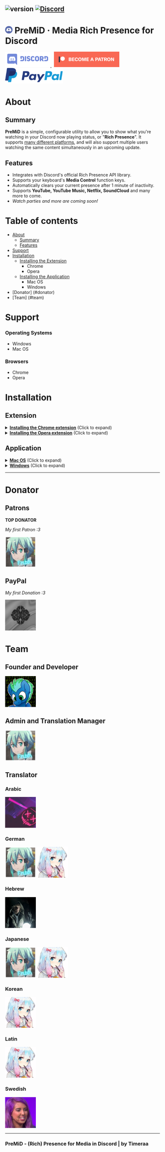 ## ![version](https://img.shields.io/badge/Version-1.1-brightgreen.svg?style=flat-square) [![Discord](https://img.shields.io/discord/493130730549805057.svg?style=flat-square)](https://discord.gg/Kw7WaYn)

# <img src="gitassets/premid.webp" width="24px" draggable="false"><b> </b>PreMiD &middot; Media Rich Presence for Discord
<a target="_blank" href="https://discord.gg/Kw7WaYn" title="Join our Discord!">
<img src="gitassets/discord.svg" height="50px" draggable="false" alt="Join my Discord!">
</a>&nbsp;
<a target="_blank" href="https://www.patreon.com/bePatron?u=4610890" data-patreon-widget-type="become-patron-button"><img src="gitassets/patreonBTN.png" draggable="false" height="50px" alt="Support me on Patreon!"></a>&nbsp;
<a target="_blank" href="https://www.paypal.com/cgi-bin/webscr?cmd=_s-xclick&hosted_button_id=ZU8Q766ACS2WS&lc=US"><img src="gitassets/PayPal.svg" height="50px" draggable="false" alt="PayPal"></a>

# About
## Summary

**PreMiD** is a simple, configurable utility to allow you to show what you're watching in your Discord now playing status, or "**Rich Presence**". It supports [many different platforms](#support), and will also support multiple users watching the same content simultaneously in an upcoming update.

## Features

- Integrates with Discord's official Rich Presence API library.
- Supports your keyboard's **Media Control** function keys.
- Automatically clears your current presence after 1 minute of inactivity.
- Supports **YouTube, YouTube Music, Netflix, SoundCloud** and many more to come.
- _Watch parties and more are coming soon!_

# Table of contents
- [About](#about)
  - [Summary](#summary)
  - [Features](#features)
- [Support](#support)
- [Installation](#installation)
  - [Installing the Extension](#extension)
    - Chrome
    - Opera
  - [Installing the Application](#application)
    - Mac OS
    - Windows
- [Donator] (#donator)
- [Team] (#team)

# Support

### **Operating Systems**

- Windows
- Mac OS

### **Browsers**

- Chrome
- Opera

# Installation

## Extension

<details>
  <summary><b><u>Installing the Chrome extension</u></b> (Click to expand)</summary>
  <h1>Chrome Extension Installation</h1>
  <ol>
    <li>Click <a href="https://chrome.google.com/webstore/detail/yt-presence/agjnjboanicjcpenljmaaigopkgdnihi">this</a> link</li>
    </li>
    <li>Click "add to Chrome"</li>
    <li>Install the <a href="#application">application</a></li>
  </ol>
</details>
<details>
<summary><b><u>Installing the Opera extension</u></b> (Click to expand)</summary>
  <h1>Opera Extension Installation</h1>
  <ol>
    <li>Download the latest version of the <a href="https://github.com/Timeraa/YT-Presence/releases/latest">extension</a>
    </li>
    <li>Extract the downloaded <b>.zip</b> file</li>
    <li>Open Opera</li>
    <li>Go to <a href="chrome://extensions/">chrome://extensions/</a></li>
    <li>Drag and drop the Folder <b>"Extension"</b> on the page<br>
    <li>Install the <a href="#application">application</a></li>
  </ol>
</details>

## Application

<details>
  <summary><b><u>Mac OS</u></b> (Click to expand)</summary>
  <h1>Installation on Mac OS</h1>
  <ol>
    <li>Download the latest version of the <a href="https://github.com/Timeraa/YT-Presence/releases/latest">application</a>
    </li>
    <li>Open the downloaded <b>.dmg</b> file</li>
    <li>Drag <b>PreMiD</b> Into your <b>Applications</b> Folder</li>
    <li>Open your Launchpad or press F4</li>
    <li>Open <b>PreMiD</b></li>
    <li>Press <b>"Allow"</b> if a window pops up</li>
    <li>Install extension if not already</li>
  </ol>
</details>

<details>
  <summary><b><u>Windows</u></b> (Click to expand)</summary>
  <h1>Installation on Windows</h1>
  <ol>
    <li>Download the latest installer from <a href="https://github.com/Timeraa/YT-Presence/releases/">here</a></li>
    <li>Open the downloaded <b>.exe</b> installer</li>
    <li>If SmartScreen comes up press more informations then press run anyways. (It's not a virus, I promise.)</li>
    <li>YouTube Presence should install itself and start automatically. (You can tell by looking at the taskbar.)</li>
    <li>Install the extension, if you haven't already.</li>
  </ol>
</details>

---

# Donator
## Patrons

<b>TOP DONATOR</b>

<i>My first Patron :3</i>

<a target="_blank" href="https://www.patreon.com/bePatron?u=4610890" data-patreon-widget-type="become-patron-button"><img src="gitassets/fruxh.png" height="100px" width="100px" draggable="false" alt="Fruxh"></a>

## PayPal

<i>My first Donation :3</i>

<img src="gitassets/paz.png" height="100px" width="100px" draggable="false" alt="Paz">

# Team

## Founder and Developer

<img src="gitassets/timeraa.png" height="100px" width="100px" draggable="false" alt="Timeraa">

## Admin and Translation Manager
<img src="gitassets/fruxh.png" height="100px" width="100px" draggable="false" alt="Fruxh">

## Translator

### Arabic
<img src="gitassets/xiRDX.gif" height="100px" width="100px" draggable="false" alt="xiRDX">

### German
<img src="gitassets/fruxh.png" height="100px" width="100px" draggable="false" alt="Fruxh">
<img src="gitassets/restrike.png" height="100px" width="100px" draggable="false" alt="Restrike">

### Hebrew
<img src="gitassets/ufo.png" height="100px" width="100px" draggable="false" alt="Fruxh">

### Japanese
<img src="gitassets/fruxh.png" height="100px" width="100px" draggable="false" alt="Fruxh">
<img src="gitassets/restrike.png" height="100px" width="100px" draggable="false" alt="Restike">

### Korean
<img src="gitassets/restrike.png" height="100px" width="100px" draggable="false" alt="Restike">

### Latin
<img src="gitassets/restrike.png" height="100px" width="100px" draggable="false" alt="Restike">

### Swedish
<img src="gitassets/VerifyBot.png" height="100px" width="100px" draggable="false" alt="VerifyBot">

---

### PreMiD - (Rich) Presence for Media in Discord | by Timeraa
